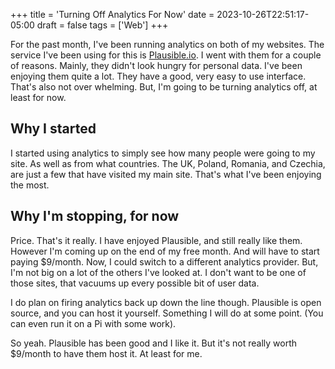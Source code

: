+++
title = 'Turning Off Analytics For Now'
date = 2023-10-26T22:51:17-05:00
draft = false
tags = ['Web']
+++

For the past month, I've been running analytics on both of my websites. The service I've been using for this is [Plausible.io](https://plausible.io/). I went with them for a couple of reasons. Mainly, they didn't look hungry for personal data. I've been enjoying them quite a lot. They have a good, very easy to use interface. That's also not over whelming. But, I'm going to be turning analytics off, at least for now.

## Why I started

I started using analytics to simply see how many people were going to my site. As well as from what countries. The UK, Poland, Romania, and Czechia, are just a few that have visited my main site. That's what I've been enjoying the most.

## Why I'm stopping, for now

Price. That's it really. I have enjoyed Plausible, and still really like them. However I'm coming up on the end of my free month. And will have to start paying $9/month. Now, I could switch to a different analytics provider. But, I'm not big on a lot of the others I've looked at. I don't want to be one of those sites, that vacuums up every possible bit of user data.

I do plan on firing analytics back up down the line though. Plausible is open source, and you can host it yourself. Something I will do at some point. (You can even run it on a Pi with some work).

So yeah. Plausible has been good and I like it. But it's not really worth $9/month to have them host it. At least for me.